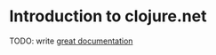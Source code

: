 # Introduction to clojure.net

TODO: write [great documentation](http://jacobian.org/writing/great-documentation/what-to-write/)
